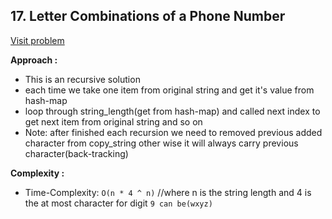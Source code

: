 ## 17. Letter Combinations of a Phone Number

[Visit problem](https://leetcode.com/problems/letter-combinations-of-a-phone-number/)

**Approach :**<br>

-   This is an recursive solution
-   each time we take one item from original string and get it's value from hash-map
-   loop through string_length(get from hash-map) and called next index to get next item from original string and so on
-   Note: after finished each recursion we need to removed previous added character from copy_string other wise it will always carry previous character(back-tracking)

**Complexity :**<br>

-   Time-Complexity: `O(n * 4 ^ n)` //where n is the string length and 4 is the at most character for digit `9 can be(wxyz)`
